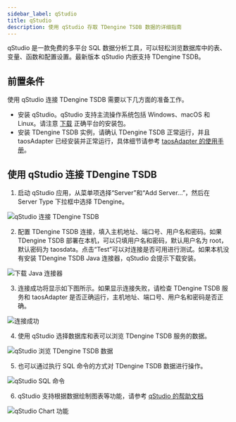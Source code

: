 ```yaml
---
sidebar_label: qStudio
title: qStudio
description: 使用 qStudio 存取 TDengine TSDB 数据的详细指南
---
```


qStudio 是一款免费的多平台 SQL 数据分析工具，可以轻松浏览数据库中的表、变量、函数和配置设置。最新版本 qStudio 内嵌支持 TDengine TSDB。

## 前置条件

使用 qStudio 连接 TDengine TSDB 需要以下几方面的准备工作。

- 安装 qStudio。qStudio 支持主流操作系统包括 Windows、macOS 和 Linux。请注意 [下载](https://www.timestored.com/qstudio/download/) 正确平台的安装包。
- 安装 TDengine TSDB 实例，请确认 TDengine TSDB 正常运行，并且 taosAdapter 已经安装并正常运行，具体细节请参考 [taosAdapter 的使用手册](../../../reference/components/taosadapter)。

## 使用 qStudio 连接 TDengine TSDB

1. 启动 qStudio 应用，从菜单项选择“Server”和“Add Server...”，然后在 Server Type 下拉框中选择 TDengine。

 ![qStudio 连接 TDengine TSDB](./qstudio/qstudio-connect-tdengine.webp)

2. 配置 TDengine TSDB 连接，填入主机地址、端口号、用户名和密码。如果 TDengine TSDB 部署在本机，可以只填用户名和密码，默认用户名为 root，默认密码为 taosdata。点击“Test”可以对连接是否可用进行测试。如果本机没有安装 TDengine TSDB Java 连接器，qStudio 会提示下载安装。

 ![下载 Java 连接器](./qstudio/qstudio-jdbc-connector-download.webp)

3. 连接成功将显示如下图所示。如果显示连接失败，请检查 TDengine TSDB 服务和 taosAdapter 是否正确运行，主机地址、端口号、用户名和密码是否正确。

 ![连接成功](./qstudio/qstudio-connect-tdengine-test.webp)

4. 使用 qStudio 选择数据库和表可以浏览 TDengine TSDB 服务的数据。

 ![qStudio 浏览 TDengine TSDB 数据](./qstudio/qstudio-browse-data.webp)

5. 也可以通过执行 SQL 命令的方式对 TDengine TSDB 数据进行操作。

 ![qStudio SQL 命令](./qstudio/qstudio-sql-execution.webp)

6. qStudio 支持根据数据绘制图表等功能，请参考 [qStudio 的帮助文档](https://www.timestored.com/qstudio/help)

 ![qStudio Chart 功能](./qstudio/qstudio-chart.webp)
